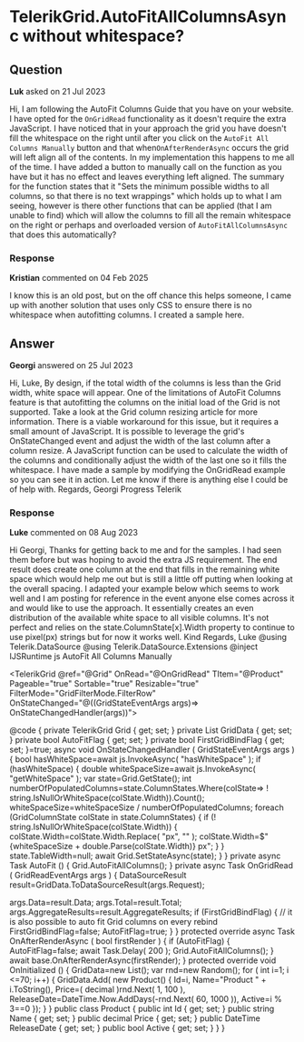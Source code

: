 # TelerikGrid.AutoFitAllColumnsAsync without whitespace?

## Question

**Luk** asked on 21 Jul 2023

Hi, I am following the AutoFit Columns Guide that you have on your website. I have opted for the `OnGridRead` functionality as it doesn't require the extra JavaScript. I have noticed that in your approach the grid you have doesn't fill the whitespace on the right until after you click on the `AutoFit All Columns Manually` button and that when`OnAfterRenderAsync` occurs the grid will left align all of the contents. In my implementation this happens to me all of the time. I have added a button to manually call on the function as you have but it has no effect and leaves everything left aligned. The summary for the function states that it "Sets the minimum possible widths to all columns, so that there is no text wrappings" which holds up to what I am seeing, however is there other functions that can be applied (that I am unable to find) which will allow the columns to fill all the remain whitespace on the right or perhaps and overloaded version of `AutoFitAllColumnsAsync` that does this automatically?

### Response

**Kristian** commented on 04 Feb 2025

I know this is an old post, but on the off chance this helps someone, I came up with another solution that uses only CSS to ensure there is no whitespace when autofitting columns. I created a sample here.

## Answer

**Georgi** answered on 25 Jul 2023

Hi, Luke, By design, if the total width of the columns is less than the Grid width, white space will appear. One of the limitations of AutoFit Columns feature is that autofitting the columns on the initial load of the Grid is not supported. Take a look at the Grid column resizing article for more information. There is a viable workaround for this issue, but it requires a small amount of JavaScript. It is possible to leverage the grid's OnStateChanged event and adjust the width of the last column after a column resize. A JavaScript function can be used to calculate the width of the columns and conditionally adjust the width of the last one so it fills the whitespace. I have made a sample by modifying the OnGridRead example so you can see it in action. Let me know if there is anything else I could be of help with. Regards, Georgi Progress Telerik

### Response

**Luke** commented on 08 Aug 2023

Hi Georgi, Thanks for getting back to me and for the samples. I had seen them before but was hoping to avoid the extra JS requirement. The end result does create one column at the end that fills in the remaining white space which would help me out but is still a little off putting when looking at the overall spacing. I adapted your example below which seems to work well and I am posting for reference in the event anyone else comes across it and would like to use the approach. It essentially creates an even distribution of the available white space to all visible columns. It's not perfect and relies on the state.ColumnState[x].Width property to continue to use pixel(px) strings but for now it works well. Kind Regards, Luke @using Telerik.DataSource
@using Telerik.DataSource.Extensions
@inject IJSRuntime js
<TelerikButton OnClick="@AutoFit">AutoFit All Columns Manually</TelerikButton>

<TelerikGrid @ref="@Grid" OnRead="@OnGridRead" TItem="@Product" Pageable="true" Sortable="true" Resizable="true" FilterMode="GridFilterMode.FilterRow" OnStateChanged="@((GridStateEventArgs<Product> args)=> OnStateChangedHandler(args))">
<GridColumns>
<GridColumn Field="@nameof(Product.Name)" Title="Product Name" />
<GridColumn Field="@nameof(Product.Price)" />
<GridColumn Field="@nameof(Product.ReleaseDate)" Title="Release Date" />
<GridColumn Field="@nameof(Product.Active)" />
</GridColumns>
</TelerikGrid>

@code { private TelerikGrid<Product> Grid { get; set; } private List<Product> GridData { get; set; } private bool AutoFitFlag { get; set; } private bool FirstGridBindFlag { get; set; }=true; async void OnStateChangedHandler ( GridStateEventArgs<Product> args ) { bool hasWhiteSpace=await js.InvokeAsync<bool>( "hasWhiteSpace" ); if (hasWhiteSpace)
{ double whiteSpaceSize=await js.InvokeAsync<double>( "getWhiteSpace" ); var state=Grid.GetState(); int numberOfPopulatedColumns=state.ColumnStates.Where(colState=> ! string.IsNullOrWhiteSpace(colState.Width)).Count();
whiteSpaceSize=whiteSpaceSize / numberOfPopulatedColumns; foreach (GridColumnState colState in state.ColumnStates)
{ if (! string.IsNullOrWhiteSpace(colState.Width))
{
colState.Width=colState.Width.Replace( "px", "" );
colState.Width=$" {whiteSpaceSize + double.Parse(colState.Width)} px";
}
}
state.TableWidth=null; await Grid.SetStateAsync(state);
}
} private async Task AutoFit () {
Grid.AutoFitAllColumns();
} private async Task OnGridRead ( GridReadEventArgs args ) {
DataSourceResult result=GridData.ToDataSourceResult(args.Request);

args.Data=result.Data;
args.Total=result.Total;
args.AggregateResults=result.AggregateResults; if (FirstGridBindFlag)
{ // it is also possible to auto fit Grid columns on every rebind FirstGridBindFlag=false;
AutoFitFlag=true;
}
} protected override async Task OnAfterRenderAsync ( bool firstRender ) { if (AutoFitFlag)
{
AutoFitFlag=false; await Task.Delay( 200 );
Grid.AutoFitAllColumns();
} await base.OnAfterRenderAsync(firstRender);
} protected override void OnInitialized () {
GridData=new List<Product>(); var rnd=new Random(); for ( int i=1; i <=70; i++)
{
GridData.Add( new Product()
{
Id=i,
Name="Product " + i.ToString(),
Price=( decimal )rnd.Next( 1, 100 ),
ReleaseDate=DateTime.Now.AddDays(-rnd.Next( 60, 1000 )),
Active=i % 3==0 });
}
} public class Product { public int Id { get; set; } public string Name { get; set; } public decimal Price { get; set; } public DateTime ReleaseDate { get; set; } public bool Active { get; set; }
}
}
<script suppress-error="BL9992"> function hasWhiteSpace () { const grid=document.querySelector( ".k-grid" ); const gridTable=document.querySelector( ".k-grid-table" ); return grid.offsetWidth> gridTable.offsetWidth;
} function getWhiteSpace () { const grid=document.querySelector( ".k-grid" ); const gridTable=document.querySelector( ".k-grid-table" ); return grid.offsetWidth - gridTable.offsetWidth;
}
</script>
